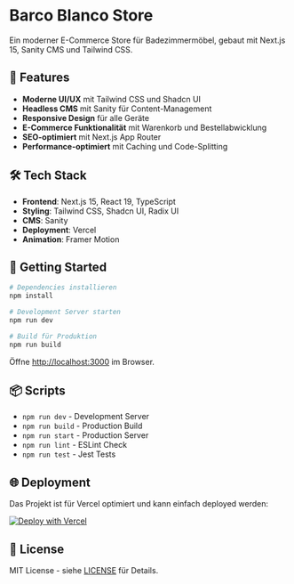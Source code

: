 # Barco Blanco Store

Ein moderner E-Commerce Store für Badezimmermöbel, gebaut mit Next.js 15, Sanity CMS und Tailwind CSS.

## 🚀 Features

- **Moderne UI/UX** mit Tailwind CSS und Shadcn UI
- **Headless CMS** mit Sanity für Content-Management
- **Responsive Design** für alle Geräte
- **E-Commerce Funktionalität** mit Warenkorb und Bestellabwicklung
- **SEO-optimiert** mit Next.js App Router
- **Performance-optimiert** mit Caching und Code-Splitting

## 🛠️ Tech Stack

- **Frontend**: Next.js 15, React 19, TypeScript
- **Styling**: Tailwind CSS, Shadcn UI, Radix UI
- **CMS**: Sanity
- **Deployment**: Vercel
- **Animation**: Framer Motion

## 🚀 Getting Started

```bash
# Dependencies installieren
npm install

# Development Server starten
npm run dev

# Build für Produktion
npm run build
```

Öffne [http://localhost:3000](http://localhost:3000) im Browser.

## 📦 Scripts

- `npm run dev` - Development Server
- `npm run build` - Production Build
- `npm run start` - Production Server
- `npm run lint` - ESLint Check
- `npm run test` - Jest Tests

## 🌐 Deployment

Das Projekt ist für Vercel optimiert und kann einfach deployed werden:

[![Deploy with Vercel](https://vercel.com/button)](https://vercel.com/new/clone?repository-url=https://github.com/your-username/barco-blanco-store)

## 📝 License

MIT License - siehe [LICENSE](LICENSE) für Details.




